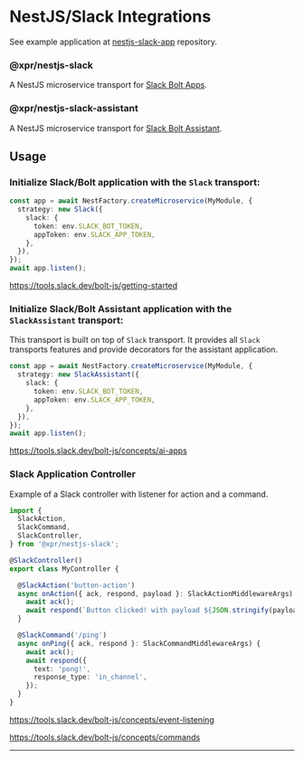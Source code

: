 # NestJS/Slack Integrations

See example application at [nestjs-slack-app](https://github.com/ziv/nestjs-slack-app/tree/main) repository.

### @xpr/nestjs-slack

A NestJS microservice transport for
[Slack Bolt Apps](https://github.com/slackapi/bolt-js).

### @xpr/nestjs-slack-assistant

A NestJS microservice transport for
[Slack Bolt Assistant](https://github.com/slackapi/bolt-js/blob/main/src/Assistant.ts).

## Usage

### Initialize Slack/Bolt application with the `Slack` transport:

```ts
const app = await NestFactory.createMicroservice(MyModule, {
  strategy: new Slack({
    slack: {
      token: env.SLACK_BOT_TOKEN,
      appToken: env.SLACK_APP_TOKEN,
    },
  }),
});
await app.listen();
```

https://tools.slack.dev/bolt-js/getting-started

### Initialize Slack/Bolt Assistant application with the `SlackAssistant` transport:

This transport is built on top of `Slack` transport. It provides all `Slack` transports features and provide decorators
for the assistant application.

```ts
const app = await NestFactory.createMicroservice(MyModule, {
  strategy: new SlackAssistant({
    slack: {
      token: env.SLACK_BOT_TOKEN,
      appToken: env.SLACK_APP_TOKEN,
    },
  }),
});
await app.listen();
```

https://tools.slack.dev/bolt-js/concepts/ai-apps

### Slack Application Controller

Example of a Slack controller with listener for action and a command.

```ts
import {
  SlackAction,
  SlackCommand,
  SlackController,
} from '@xpr/nestjs-slack';

@SlackController()
export class MyController {

  @SlackAction('button-action')
  async onAction({ ack, respond, payload }: SlackActionMiddlewareArgs) {
    await ack();
    await respond(`Button clicked! with payload ${JSON.stringify(payload)}`);
  }

  @SlackCommand('/ping')
  async onPing({ ack, respond }: SlackCommandMiddlewareArgs) {
    await ack();
    await respond({
      text: 'pong!',
      response_type: 'in_channel',
    });
  }
}
```

https://tools.slack.dev/bolt-js/concepts/event-listening

https://tools.slack.dev/bolt-js/concepts/commands


---


[//]: # (--- )

[//]: # ()

[//]: # (## Usage)

[//]: # ()

[//]: # (### Installation)

[//]: # ()

[//]: # (```shell)

[//]: # (npm i @xpr/nestjs-slack-assistant)

[//]: # (```)

[//]: # ()

[//]: # (### Controller)

[//]: # ()

[//]: # (Minimal required implementation includes a controller and a message handler)

[//]: # (decorated with `@UserMessage`.)

[//]: # ()

[//]: # (```typescript)

[//]: # ()

[//]: # (@Controller&#40;&#41;)

[//]: # (class ChatController {)

[//]: # (  @UserMessage&#40;&#41;)

[//]: # (  async message&#40;{ message, say /*, client*/ }: UserMessageArgs&#41; {)

[//]: # (    const text = &#40;message as { text: string }&#41;.text;)

[//]: # (    await say&#40;`You said: ${text}`&#41;;)

[//]: # (  })

[//]: # (})

[//]: # (```)

[//]: # ()

[//]: # (### Transport)

[//]: # ()

[//]: # (Minimal required configuration includes)

[//]: # ([token]&#40;https://api.slack.com/concepts/token-types#bot&#41; and)

[//]: # ([app token]&#40;https://api.slack.com/concepts/token-types#app-level&#41;.)

[//]: # ()

[//]: # (More information about slack tokens: https://api.slack.com/concepts/token-types)

[//]: # ()

[//]: # (```typescript)

[//]: # (const token = process.env.SLACK_BOT_TOKEN as string;)

[//]: # (const appToken = process.env.SLACK_APP_TOKEN as string;)

[//]: # ()

[//]: # (const app = await NestFactory.createMicroservice&#40;MyChatModule, {)

[//]: # (  strategy: new SlackAssistant&#40;{ slack: { token, appToken } }&#41;,)

[//]: # (}&#41;;)

[//]: # ()

[//]: # (await app.listen&#40;&#41;;)

[//]: # (```)

[//]: # ()

[//]: # (# Full Fledged Controller)

[//]: # ()

[//]: # (The package exports 3 decorators:)

[//]: # ()

[//]: # (- `@ThreadStarted` - triggered when a thread is started)

[//]: # (  &#40;[slack docs]&#40;https://tools.slack.dev/bolt-js/concepts/ai-apps/#handling-new-thread&#41;&#41;)

[//]: # (- `@ThreadContextChanged` - triggered when a thread context is changed)

[//]: # (  &#40;[slack docs]&#40;https://tools.slack.dev/bolt-js/concepts/ai-apps/#handling-thread-context-changes&#41;&#41;)

[//]: # (- `@UserMessage` - triggered when a user sends a message in a thread)

[//]: # (  &#40;[slack docs]&#40;https://tools.slack.dev/bolt-js/concepts/ai-apps/#handling-user-messages&#41;&#41;)

[//]: # ()

[//]: # (The only mandatory decorator is `@UserMessage`, but you can use the other two to)

[//]: # (handle thread context changes and thread started events.)

[//]: # ()

[//]: # (```typescript)

[//]: # ()

[//]: # (@Controller&#40;&#41;)

[//]: # (class ChatController {)

[//]: # (  @ThreadStarted&#40;&#41;)

[//]: # (  async start&#40;)

[//]: # (    { say, setSuggestedPrompts, saveThreadContext }: ThreadStartedArgs,)

[//]: # (  &#41; {)

[//]: # (    try {)

[//]: # (      await say&#40;"Hi, how can I help you?"&#41;;)

[//]: # (      await saveThreadContext&#40;&#41;;)

[//]: # (      await setSuggestedPrompts&#40;{)

[//]: # (        title: "Here are some suggested options:",)

[//]: # (        prompts: [)

[//]: # (          {)

[//]: # (            title: "What is the weather like today?",)

[//]: # (            message: "...the prompt to the LLM...",)

[//]: # (          },)

[//]: # (          {)

[//]: # (            title: "Tell me a joke",)

[//]: # (            message: "...the prompt to the LLM...",)

[//]: # (          },)

[//]: # (        ],)

[//]: # (      }&#41;;)

[//]: # (    } catch &#40;err&#41; {)

[//]: # (      this.logger.error&#40;"start failed", err&#41;;)

[//]: # (    })

[//]: # (  })

[//]: # ()

[//]: # (  @ThreadContextChanged&#40;&#41;)

[//]: # (  async contextChanged&#40;{ saveThreadContext }: ThreadContextChangedArgs&#41; {)

[//]: # (    await saveThreadContext&#40;&#41;;)

[//]: # (  })

[//]: # ()

[//]: # (  @UserMessage&#40;&#41;)

[//]: # (  async message&#40;{ message, say /*, client*/ }: UserMessageArgs&#41; {)

[//]: # (    // use the client to interact with slack)

[//]: # (    // client.views.open&#40;&#41;)

[//]: # (    try {)

[//]: # (      // client.views.update)

[//]: # (      const response = await this.llmAgent.invoke&#40;)

[//]: # (        &#40;message as { text: string }&#41;?.text ?? "",)

[//]: # (      &#41;;)

[//]: # (      await say&#40;response&#41;;)

[//]: # (    } catch &#40;err&#41; {)

[//]: # (      this.logger.error&#40;"message failed", err&#41;;)

[//]: # (    })

[//]: # (  })

[//]: # (})

[//]: # (```)
